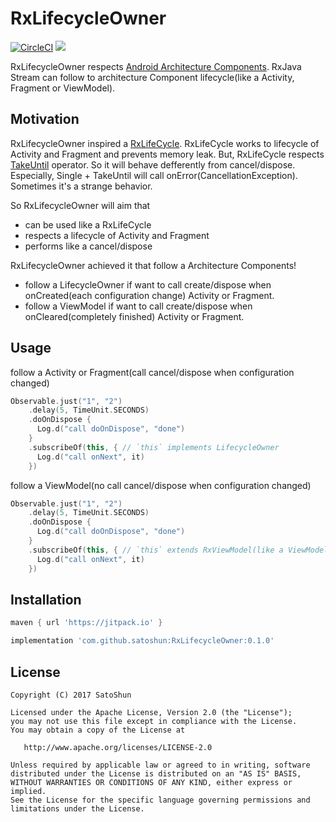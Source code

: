 # RxLifecycleOwner

[![CircleCI](https://circleci.com/gh/satoshun/RxLifecycleOwner/tree/master.svg?style=svg)](https://circleci.com/gh/satoshun/RxLifecycleOwner/tree/master) [![](https://jitpack.io/v/satoshun/RxLifecycleOwner.svg)](https://jitpack.io/#satoshun/RxLifecycleOwner)

RxLifecycleOwner respects [Android Architecture Components](https://developer.android.com/topic/libraries/architecture/index.html). RxJava Stream can follow to architecture Component lifecycle(like a Activity, Fragment or ViewModel).


## Motivation

RxLifecycleOwner inspired a [RxLifeCycle](https://github.com/trello/RxLifecycle).
RxLifeCycle works to lifecycle of Activity and Fragment and prevents memory leak.
But, RxLifeCycle respects [TakeUntil](http://reactivex.io/documentation/operators/takeuntil.html) operator. So it will behave defferently from cancel/dispose. Especially, Single + TakeUntil will call onError(CancellationException). Sometimes it's a strange behavior.

So RxLifecycleOwner will aim that

- can be used like a RxLifeCycle
- respects a lifecycle of Activity and Fragment
- performs like a cancel/dispose

RxLifecycleOwner achieved it that follow a Architecture Components!

- follow a LifecycleOwner if want to call create/dispose when onCreated(each configuration change) Activity or Fragment.
- follow a ViewModel if want to call create/dispose when onCleared(completely finished) Activity or Fragment.


## Usage

follow a Activity or Fragment(call cancel/dispose when configuration changed)

```kotlin
Observable.just("1", "2")
    .delay(5, TimeUnit.SECONDS)
    .doOnDispose {
      Log.d("call doOnDispose", "done")
    }
    .subscribeOf(this, { // `this` implements LifecycleOwner
      Log.d("call onNext", it)
    })
```


follow a ViewModel(no call cancel/dispose when configuration changed)

```kotlin
Observable.just("1", "2")
    .delay(5, TimeUnit.SECONDS)
    .doOnDispose {
      Log.d("call doOnDispose", "done")
    }
    .subscribeOf(this, { // `this` extends RxViewModel(like a ViewModel)
      Log.d("call onNext", it)
    })
```


## Installation

```gradle
maven { url 'https://jitpack.io' }

implementation 'com.github.satoshun:RxLifecycleOwner:0.1.0'
```


## License

```
Copyright (C) 2017 SatoShun

Licensed under the Apache License, Version 2.0 (the "License");
you may not use this file except in compliance with the License.
You may obtain a copy of the License at

   http://www.apache.org/licenses/LICENSE-2.0

Unless required by applicable law or agreed to in writing, software
distributed under the License is distributed on an "AS IS" BASIS,
WITHOUT WARRANTIES OR CONDITIONS OF ANY KIND, either express or implied.
See the License for the specific language governing permissions and
limitations under the License.
```
